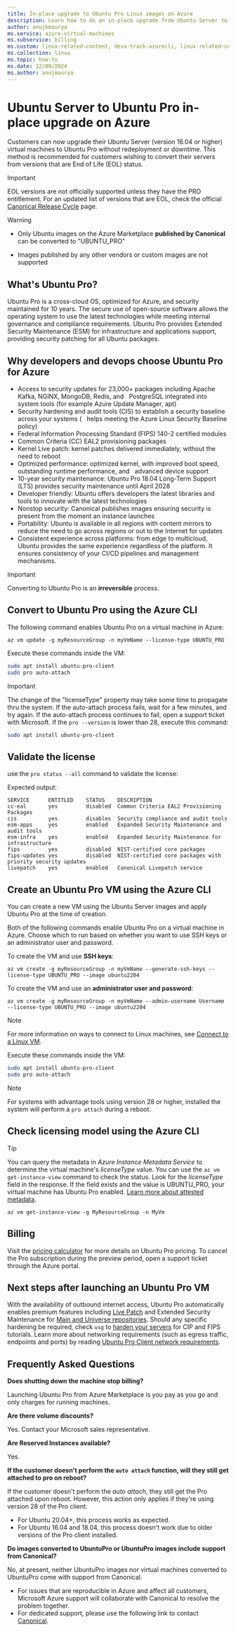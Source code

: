 ```yaml
---
title: In-place upgrade to Ubuntu Pro Linux images on Azure
description: Learn how to do an in-place upgrade from Ubuntu Server to Ubuntu Pro
author: anujkmaurya
ms.service: azure-virtual-machines
ms.subservice: billing
ms.custom: linux-related-content, devx-track-azurecli, linux-related-content
ms.collection: linux
ms.topic: how-to
ms.date: 12/09/2024
ms.author: anujmaurya
---
```


# Ubuntu Server to Ubuntu Pro in-place upgrade on Azure

Customers can now upgrade their Ubuntu Server (version 16.04 or higher) virtual machines to Ubuntu
Pro without redeployment or downtime. This method is recommended for customers wishing to convert
their servers from versions that are End of Life (EOL) status.

> [!IMPORTANT]
> EOL versions are not officially supported unless they have the PRO entitlement.
> For an updated list of versions that are EOL, check the official [Canonical Release Cycle](https://ubuntu.com/about/release-cycle) page.

> [!WARNING]
> - Only Ubuntu images on the Azure Marketplace **published by Canonical** can be converted to "UBUNTU_PRO"
> 
> - Images published by any other vendors or custom images are not supported

## What's Ubuntu Pro?

Ubuntu Pro is a cross-cloud OS, optimized for Azure, and security maintained for 10 years. The
secure use of open-source software allows the operating system to use the latest technologies while
meeting internal governance and compliance requirements. Ubuntu Pro provides Extended Security Maintenance
(ESM) for infrastructure and applications support, providing security patching for all Ubuntu
packages.

## Why developers and devops choose Ubuntu Pro for Azure

- Access to security updates for 23,000+ packages including Apache Kafka, NGINX, MongoDB, Redis, and
  PostgreSQL integrated into system tools (for example Azure Update Manager, apt)
- Security hardening and audit tools (CIS) to establish a security baseline across your systems (
  helps meeting the Azure Linux Security Baseline policy)
- Federal Information Processing Standard (FIPS) 140-2 certified modules
- Common Criteria (CC) EAL2 provisioning packages
- Kernel Live patch: kernel patches delivered immediately, without the need to reboot
- Optimized performance: optimized kernel, with improved boot speed, outstanding runtime performance, and
  advanced device support
- 10-year security maintenance: Ubuntu Pro 18.04 Long-Term Support (LTS) provides security maintenance until April 2028
- Developer friendly: Ubuntu offers developers the latest libraries and tools to innovate with the latest technologies
- Nonstop security: Canonical publishes images ensuring security is present from the moment an instance launches
- Portability: Ubuntu is available in all regions with content mirrors to reduce the need to go across regions or out to the Internet for updates
- Consistent experience across platforms: from edge to multicloud, Ubuntu provides the same experience regardless of the platform. It ensures consistency of your CI/CD pipelines and management mechanisms.

> [!IMPORTANT]
> Converting to Ubuntu Pro is an **irreversible** process.

## Convert to Ubuntu Pro using the Azure CLI

The following command enables Ubuntu Pro on a virtual machine in Azure:

```Azure CLI
az vm update -g myResourceGroup -n myVmName --license-type UBUNTU_PRO
```

Execute these commands inside the VM:

```bash
sudo apt install ubuntu-pro-client
sudo pro auto-attach


```

> [!IMPORTANT]
> The change of the "licenseType" property may take some time to propagate thru the system. If the auto-attach process fails, wait for a few minutes, and try again. If the auto-attach process continues to fail, open a support ticket with Microsoft.
If the `pro --version` is lower than 28, execute this command:

```bash
sudo apt install ubuntu-pro-client
```

## Validate the license

use the `pro status --all` command to validate the license:

Expected output:

```output
SERVICE      ENTITLED    STATUS    DESCRIPTION
cc-eal       yes         disabled  Common Criteria EAL2 Provisioning Packages
cis          yes         disables  Security compliance and audit tools
esm-apps     yes         enabled   Expanded Security Maintenance and audit tools
esm-infra    yes         enabled   Expanded Security Maintenance for infrastructure
fips         yes         disabled  NIST-certified core packages
fips-updates yes         disabled  NIST-certified core packages with priority security updates
livepatch    yes         enabled   Canonical Livepatch service
```

## Create an Ubuntu Pro VM using the Azure CLI

You can create a new VM using the Ubuntu Server images and apply Ubuntu Pro at the time of creation.

Both of the following commands enable Ubuntu Pro on a virtual machine in Azure. Choose which to run based on whether you want to use SSH keys or an administrator user and password.

  To create the VM and use **SSH keys**:

  ```Azure CLI
  az vm create -g myResourceGroup -n myVmName --generate-ssh-keys --license-type UBUNTU_PRO --image ubuntu2204
  ```

  To create the VM and use an **administrator user and password**:

  ```Azure CLI
  az vm create -g myResourceGroup -n myVmName --admin-username Username --license-type UBUNTU_PRO --image ubuntu2204
  ```

  > [!NOTE]
  > For more information on ways to connect to Linux machines, see [Connect to a Linux VM](../../linux-vm-connect.md).

Execute these commands inside the VM:

```bash
sudo apt install ubuntu-pro-client
sudo pro auto-attach
```

> [!NOTE]
> For systems with advantage tools using version 28 or higher, installed the system will perform a
> `pro attach` during a reboot.

## Check licensing model using the Azure CLI

> [!TIP]
> You can query the metadata in _Azure Instance Metadata Service_ to determine the virtual machine's
> _licenseType_ value. You can use the `az vm get-instance-view` command to check the status. Look
> for the _licenseType_ field in the response. If the field exists and the value is UBUNTU_PRO, your
> virtual machine has Ubuntu Pro enabled. [Learn more about attested metadata][02].

```Azure CLI
az vm get-instance-view -g MyResourceGroup -n MyVm
```

## Billing

Visit the [pricing calculator][03] for more details on Ubuntu Pro pricing. To cancel the Pro
subscription during the preview period, open a support ticket through the Azure portal.

## Next steps after launching an Ubuntu Pro VM

With the availability of outbound internet access, Ubuntu Pro automatically enables premium features
including [Live Patch][04] and Extended Security Maintenance for
[Main and Universe repositories][05].
Should any specific hardening be required, check `usg` to [harden your servers][06] for CIP and FIPS
tutorials.
Learn more about networking requirements (such as egress traffic, endpoints and ports) by reading
[Ubuntu Pro Client network requirements][07].

## Frequently Asked Questions

**Does shutting down the machine stop billing?**

Launching Ubuntu Pro from Azure Marketplace is you pay as you go and only charges for running
machines.

**Are there volume discounts?**

Yes. Contact your Microsoft sales representative.

**Are Reserved Instances available?**

Yes.

**If the customer doesn't perform the `auto attach` function, will they still get attached to pro on reboot?**

If the customer doesn't perform the _auto attach_, they still get the Pro attached upon reboot.
However, this action only applies if they're using version 28 of the Pro client.

- For Ubuntu 20.04+, this process works as expected.
- For Ubuntu 16.04 and 18.04, this process doesn't work due to older versions of the Pro client installed.

**Do images converted to UbuntuPro or UbuntuPro images include support from Canonical?**

No, at present, neither UbuntuPro images nor virtual machines converted to UbuntuPro come with support from Canonical.

- For issues that are reproducible in Azure and affect all customers, Microsoft Azure support will collaborate with Canonical to resolve the problem together.
- For dedicated support, please use the following link to contact [Canonical](https://ubuntu.com/azure/get-in-touch).


<!-- link references -->
[01]: https://ubuntu.com/18-04/azure
[02]: ../../instance-metadata-service.md
[03]: https://azure.microsoft.com/pricing/calculator/
[04]: https://ubuntu.com/security/livepatch/docs
[05]: https://help.ubuntu.com/community/Repositories
[06]: https://ubuntu.com/tutorials/comply-with-cis-or-disa-stig-on-ubuntu#1-overview
[07]: https://canonical-ubuntu-pro-client.readthedocs-hosted.com/en/latest/references/network_requirements/

